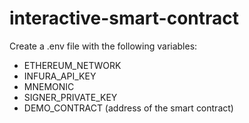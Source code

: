 # interactive-smart-contract

Create a .env file with the following variables:

- ETHEREUM_NETWORK
- INFURA_API_KEY
- MNEMONIC
- SIGNER_PRIVATE_KEY
- DEMO_CONTRACT (address of the smart contract)
